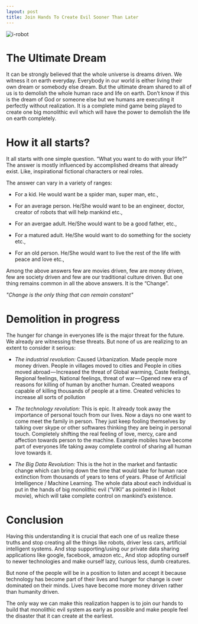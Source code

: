 ```yaml
---
layout: post
title: Join Hands To Create Evil Sooner Than Later
---
```

![i-robot](https://cloud.githubusercontent.com/assets/8801972/22688080/aee83c92-ed50-11e6-820d-b71a3f378a65.jpg)

# The Ultimate Dream

It can be strongly believed that the whole universe is dreams driven. We witness it on earth everyday. Everybody in our world is either living their own dream or somebody else dream. But the ultimate dream shared to all of us is to demolish the whole human race and life on earth. Don’t know if this is the dream of God or someone else but we humans are executing it perfectly without realization. It is a complete mind game being played to create one big monolithic evil which will have the power to demolish the life on earth completely.

# How it all starts?
It all starts with one simple question. “What you want to do with your life?” The answer is mostly influenced by accomplished dreams that already exist. Like, inspirational fictional characters or real roles.

The answer can vary in a variety of ranges:

* For a kid. He would want be a spider man, super man, etc.,

* For an average person. He/She would want to be an engineer, doctor, creator of robots that will help mankind etc.,

* For an avergae adult. He/She would want to be a good father, etc.,

* For a matured adult. He/She would want to do something for the society etc.,

* For an old person. He/She would want to live the rest of the life with peace and love etc.,

Among the above answers few are movies driven, few are money driven, few are society driven and few are our traditional culture driven. But one thing remains common in all the above answers. It is the “Change”.

*"Change is the only thing that can remain constant"*

# Demolition in progress
The hunger for change in everyones life is the major threat for the future. We already are witnessing these threats. But none of us are realizing to an extent to consider it serious:

* *The industrial revolution:* Caused Urbanization. Made people more money driven. People in villages moved to cities and People in cities moved abroad — Increased the threat of Global warming, Caste feelings, Regional feelings, National feelings, threat of war — Opened new era of reasons for killing of human by another human. Created weapons capable of killing thousands of people at a time. Created vehicles to increase all sorts of pollution

* *The technology revolution:* This is epic. It already took away the importance of personal touch from our lives. Now a days no one want to come meet the family in person. They just keep fooling themselves by talking over skype or other softwares thinking they are being in personal touch. Completely shifting the real feeling of love, mercy, care and affection towards person to the machine. Example mobiles have become part of everyones life taking away complete control of sharing all human love towards it.

* *The Big Data Revolution:* This is the hot in the market and fantastic change which can bring down the time that would take for human race extinction from thousands of years to tens of years. Phase of Artificial Intelligence / Machine Learning. The whole data about each individual is put in the hands of big monolithic evil (“VIKI” as pointed in I Robot movie), which will take complete control on mankind’s existence.

# Conclusion
Having this understanding it is crucial that each one of us realize these truths and stop creating all the things like robots, driver less cars, artificial intelligent systems. And stop supporting/using our private data sharing applications like google, facebook, amazon etc., And stop adopting ourself to newer technologies and make ourself lazy, curious less, dumb creatures.

But none of the people will be in a position to listen and accept it because technology has become part of their lives and hunger for change is over dominated on their minds. Lives have become more money driven rather than humanity driven.

The only way we can make this realization happen is to join our hands to build that monolithic evil system as early as possible and make people feel the disaster that it can create at the earliest.
